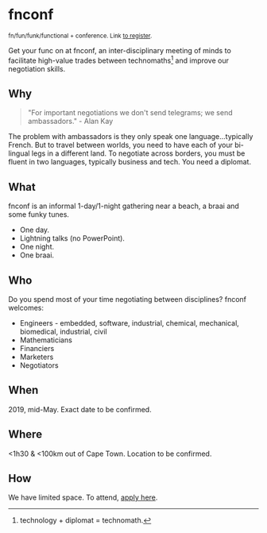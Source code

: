# fnconf

<small>fn/fun/funk/functional + conference. Link [to register](https://docs.google.com/forms/d/e/1FAIpQLScqK4XzaMTobKjpi4P_DkigrSbni2XsfqL59qdkQ9XRC-WwRw/viewform).</small>

Get your func on at fnconf, an inter-disciplinary meeting of minds to facilitate high-value trades between technomaths[^1] and improve our negotiation skills.

[^1]: technology + diplomat = technomath.

## Why

> "For important negotiations we don't send telegrams; we send ambassadors." - Alan Kay

The problem with ambassadors is they only speak one language...typically French. But to travel between worlds, you need to have each of your bi-lingual legs in a different land. To negotiate across borders, you must be fluent in two languages, typically business and tech. You need a diplomat.

## What

fnconf is an informal 1-day/1-night gathering near a beach, a braai and some funky tunes.

- One day.
- Lightning talks (no PowerPoint).
- One night.
- One braai.

## Who

Do you spend most of your time negotiating between disciplines? fnconf welcomes:

 - Engineers - embedded, software, industrial, chemical, mechanical, biomedical, industrial, civil
 - Mathematicians
 - Financiers
 - Marketers
 - Negotiators

## When

2019, mid-May. Exact date to be confirmed.

## Where

<1h30 & <100km out of Cape Town. Location to be confirmed.

## How

We have limited space. To attend, [apply here](https://docs.google.com/forms/d/e/1FAIpQLScqK4XzaMTobKjpi4P_DkigrSbni2XsfqL59qdkQ9XRC-WwRw/viewform).
